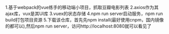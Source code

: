 1.基于webpack的vue练手的移动端小项目，抓取豆瓣电影列表
2.axios作为其ajax库，vux是其UI库
3.vuex的状态存储
4.npm run server启动服务，npm run build打包项目资源
5.下载该仓库，首先先npm install(最好使用cnpm，国内镜像的都可以),然后npm run server，访问http://localhost:8080就可以看见了
